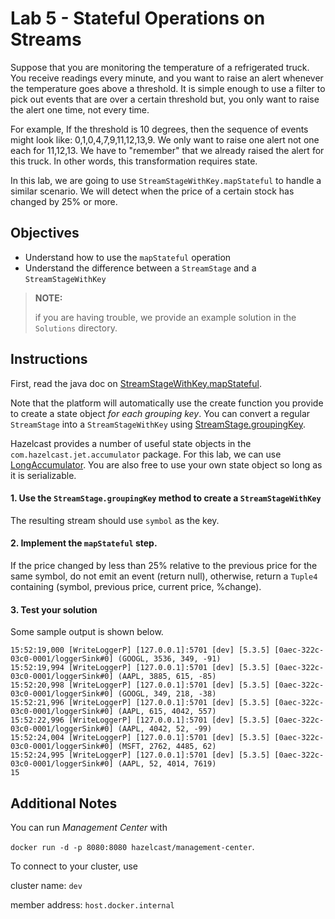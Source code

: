 # Lab 5 - Stateful Operations on Streams

Suppose that you are monitoring the temperature of a refrigerated
truck.  You receive readings every minute, and you want to raise an alert whenever 
the temperature goes above a threshold.  It is simple enough to use a filter 
to pick out events that are over a certain threshold but, you only want to 
raise the alert one time, not every time.  

For example, If the threshold is 10 degrees, then the sequence of events might 
look like: 0,1,0,4,7,9,11,12,13,9.  We only want to raise one alert not one each 
for 11,12,13.  We have to "remember" that we already raised the alert for this 
truck. In other words, this transformation requires state.

In this lab, we are going to use  `StreamStageWithKey.mapStateful` to handle 
a similar scenario.  We will detect when the price of a certain stock has 
changed by 25% or more.  

## Objectives
* Understand how to use the `mapStateful` operation
* Understand the difference between a `StreamStage` and a `StreamStageWithKey`

> __NOTE:__ 
> 
> if you are having trouble, we provide an example solution in the `Solutions`
> directory. 

## Instructions

First, read the java doc on [StreamStageWithKey.mapStateful](https://docs.hazelcast.org/docs/latest/javadoc/com/hazelcast/jet/pipeline/StreamStageWithKey.html#mapStateful(com.hazelcast.function.SupplierEx,com.hazelcast.jet.function.TriFunction)).  

Note that the platform will automatically use the create function you provide 
to create a state object _for each grouping key_.  You can convert a regular 
`StreamStage` into a `StreamStageWithKey` using [StreamStage.groupingKey](https://docs.hazelcast.org/docs/latest/javadoc/com/hazelcast/jet/pipeline/StreamStage.html#groupingKey(com.hazelcast.function.FunctionEx)).

Hazelcast provides a number of useful state objects in the 
`com.hazelcast.jet.accumulator` package.  For this lab, we can use 
[LongAccumulator](https://docs.hazelcast.org/docs/latest/javadoc/com/hazelcast/jet/accumulator/LongAccumulator.html).  You are also 
free to use your own state object so long as it is serializable.

#### 1. Use the `StreamStage.groupingKey` method to create a `StreamStageWithKey`
The resulting stream should use `symbol` as the key.

#### 2. Implement the `mapStateful` step.
If the price changed by less than 25% relative to the previous price for the same
symbol, do not emit an event (return null), otherwise, return a `Tuple4` 
containing (symbol, previous price, current price, %change).

#### 3. Test your solution

Some sample output is shown below.

```shell
15:52:19,000 [WriteLoggerP] [127.0.0.1]:5701 [dev] [5.3.5] [0aec-322c-03c0-0001/loggerSink#0] (GOOGL, 3536, 349, -91)
15:52:19,994 [WriteLoggerP] [127.0.0.1]:5701 [dev] [5.3.5] [0aec-322c-03c0-0001/loggerSink#0] (AAPL, 3885, 615, -85)
15:52:20,998 [WriteLoggerP] [127.0.0.1]:5701 [dev] [5.3.5] [0aec-322c-03c0-0001/loggerSink#0] (GOOGL, 349, 218, -38)
15:52:21,996 [WriteLoggerP] [127.0.0.1]:5701 [dev] [5.3.5] [0aec-322c-03c0-0001/loggerSink#0] (AAPL, 615, 4042, 557)
15:52:22,996 [WriteLoggerP] [127.0.0.1]:5701 [dev] [5.3.5] [0aec-322c-03c0-0001/loggerSink#0] (AAPL, 4042, 52, -99)
15:52:24,004 [WriteLoggerP] [127.0.0.1]:5701 [dev] [5.3.5] [0aec-322c-03c0-0001/loggerSink#0] (MSFT, 2762, 4485, 62)
15:52:24,995 [WriteLoggerP] [127.0.0.1]:5701 [dev] [5.3.5] [0aec-322c-03c0-0001/loggerSink#0] (AAPL, 52, 4014, 7619)
15
```

## Additional Notes

You can run _Management Center_ with

`docker run -d -p 8080:8080 hazelcast/management-center`.

To connect to your cluster, use

cluster name: `dev`

member address: `host.docker.internal`
